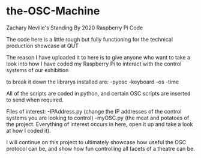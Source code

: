 # the-OSC-Machine
Zachary Neville's Standing By 2020 Raspberry Pi Code

The code here is a little rough but fully functioning for the technical production showcase at QUT

The reason I have uploaded it to here is to give anyone who want to take a look into how I have coded my Raspberry Pi to interact with the control systems of our exhibition

to break it down the librarys installed are:
  -pyosc
  -keyboard
  -os
  -time

All of the scripts are coded in python, and certain OSC scripts are inserted to send when required. 

Files of interest:
  -IPAddress.py (change the IP addresses of the control systems you are looking to control)
  -myOSC.py (the meat and potatoes of the project. Everything of interest occurs in here, open it up and take a look at how I coded it).
  
I will continue on this project to ultimately showcase how useful the OSC protocol can be, and show how fun controlling all facets of a theatre can be.

